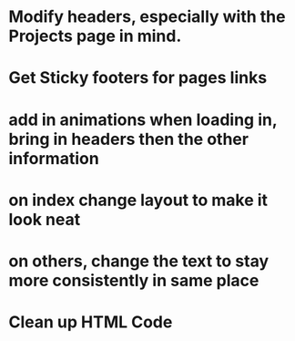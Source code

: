 # Modify headers, especially with the Projects page in mind. #
# Get Sticky footers for pages links #
# add in animations when loading in, bring in headers then the other information #
# on index change layout to make it look neat #
# on others, change the text to stay more consistently in same place #
# Clean up HTML Code #
